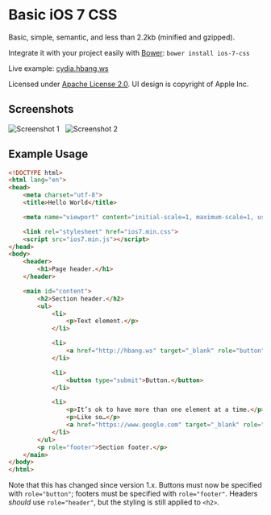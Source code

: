 # Basic iOS 7 CSS
Basic, simple, semantic, and less than 2.2kb (minified and gzipped).

Integrate it with your project easily with [Bower](http://bower.io): `bower install ios-7-css`

Live example: [cydia.hbang.ws](http://cydia.hbang.ws/depiction/ws.hbang.typestatus/)

Licensed under [Apache License 2.0](https://www.apache.org/licenses/LICENSE-2.0.html). UI design is copyright of Apple Inc.

## Screenshots
![Screenshot 1](http://i.imgur.com/XOKfDs3.png) &nbsp; ![Screenshot 2](http://i.imgur.com/5qAYSyl.png)

## Example Usage
```html
<!DOCTYPE html>
<html lang="en">
<head>
	<meta charset="utf-8">
	<title>Hello World</title>

	<meta name="viewport" content="initial-scale=1, maximum-scale=1, user-scalable=0">

	<link rel="stylesheet" href="ios7.min.css">
	<script src="ios7.min.js"></script>
</head>
<body>
	<header>
		<h1>Page header.</h1>
	</header>

	<main id="content">
		<h2>Section header.</h2>
		<ul>
			<li>
				<p>Text element.</p>
			</li>

			<li>
				<a href="http://hbang.ws" target="_blank" role="button">Link.</a>
			</li>

			<li>
				<button type="submit">Button.</button>
			</li>

			<li>
				<p>It’s ok to have more than one element at a time.</p>
				<p>Like so…</p>
				<a href="https://www.google.com" target="_blank" role="button">But you should probably only use that with multiple paragraphs.</a>
			</li>
		</ul>
		<p role="footer">Section footer.</p>
	</main>
</body>
</html>
```

Note that this has changed since version 1.x. Buttons must now be specified with `role="button"`; footers must be specified with `role="footer"`. Headers *should* use `role="header"`, but the styling is still applied to `<h2>`.
